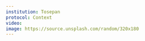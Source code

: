 ```yaml
---
institution: Tosepan
protocol: Context
video: 
image: https://source.unsplash.com/random/320x180
---
```

